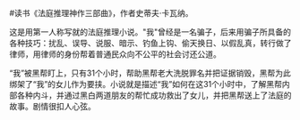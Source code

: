 #读书《法庭推理神作三部曲》，作者史蒂夫·卡瓦纳。

这是用第一人称写就的法庭推理小说。"我"曾经是一名骗子，后来用骗子所具备的各种技巧：扰乱、误导、说服、暗示、钓鱼上钩、偷天换日、以假乱真，转行做了律师，用律师的身份帮着普通民众向不公平的社会讨还公道。

“我”被黑帮盯上，只有31个小时，帮助黑帮老大洗脱罪名并把证据销毁，黑帮为此绑架了“我”的女儿作为要挟。小说就是描述“我”如何在这31个小时中，了解黑帮内部各种内斗，并通过黑白两道朋友的帮忙成功救出了女儿，并把黑帮送上了法庭的故事。剧情很扣人心弦。

